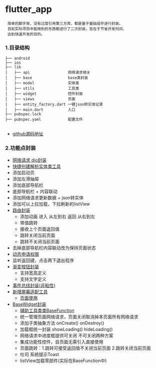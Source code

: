 # flutter_app

```
 简单的脚手架，没有过度引用第三方库，都是基于基础组件进行封装。
 目前实际项目中能用到的东西都进行了二次封装，旨在于节省开发时间，
 达到快速开发的目的。
```

### 1.目录结构
```
├── android
├── ios
├── lib
│   ├── api                 网络请求相关
│   ├── base                base类封装
│   ├── model               实体类
│   ├── utils               工具类
│   ├── widget              控件封装
│   ├── views               页面
│   ├── entity_factory.dart 一键json转实体记录
│   ├── main.dart           入口
├── pubspec.lock
├── pubspec.yaml            配置文件


```

- [github源码地址](https://github.com/pengMaster/flutter_app)

### 2.功能点封装

- [网络请求 dio封装](https://github.com/pengMaster/flutter_app/blob/master/lib/api/net_utils.dart)
- [快捷创建解析实体类工具](https://github.com/zhangruiyu/FlutterJsonBeanFactory)
- 添加启动页
- 添加左滑抽屉
- 添加底部导航栏
- 底部导航栏 + 内容联动
- 添加网络请求更新数据 + json转实体
- 添加可以上拉加载，下拉刷新的listView
- [路由封装](https://github.com/pengMaster/flutter_app/blob/master/lib/utils/route_util.dart)
  - 添加动画 进入 从左到右 返回 从右到左
  - 带值跳转
  - 接收上个页面返回值
  - 跳转关闭当前页面
  - 跳转不关闭当前页面
- 去掉底部导航栏内容联动改为保持页面状态
- [动态申请权限](https://github.com/pengMaster/flutter_app/blob/master/lib/views/sample/permission_act.dart)
- 监听返回键，点击两下退出程序
- [渐变按钮封装](https://github.com/pengMaster/flutter_app/blob/master/lib/widget/gradient_button.dart)
  - 支持宽高定义
  - 支持文字定义
- [事件总线封装(非粘性)](https://github.com/pengMaster/flutter_app/blob/master/lib/utils/event_bus.dart)
- [新增屏幕适配工具](https://github.com/pengMaster/flutter_app/blob/master/lib/utils/flutter_screenutil.dart)
  - [页面使用](https://github.com/pengMaster/flutter_app/blob/master/lib/widget/gradient_button.dart)
- [BaseWidget封装](https://github.com/pengMaster/flutter_app/blob/master/lib/base/base_stateful_widget.dart)
  - [辅助工具类类BaseFunction](https://github.com/pengMaster/flutter_app/blob/master/lib/base/base_function.dart)
  - 统一管理页面网络请求，页面关闭取消掉本页面所有网络请求
  - 添加子类抽象方法 onCreate() onDestroy()
  - 加载框统一封装 showLoading()  hideLoading()
  - 网络请求中进度框提供可关闭 不可关闭两种方案
  - 集成功能性控件，自页面无需引入直接使用
  - 页面跳转：1.跳转可接受返回值不关闭当前页面 2.跳转关闭当前页面
  - 吐司 系统提示Toast
  - listView加载零部件(实际在BaseFunction中)



